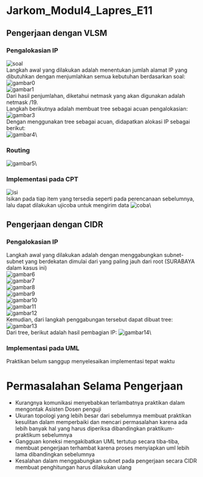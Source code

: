 # Jarkom_Modul4_Lapres_E11

## Pengerjaan dengan VLSM
### Pengalokasian IP
![soal](https://github.com/arshana40/Jarkom_Modul4_Lapres_E11/blob/main/Screenshoot/soal.png)\
Langkah awal yang dilakukan adalah menentukan jumlah alamat IP yang dibutuhkan dengan menjumlahkan semua kebutuhan berdasarkan soal:\
![gambar0](https://github.com/arshana40/Jarkom_Modul4_Lapres_E11/blob/main/Screenshoot/pt1.png)\
![gambar1](https://github.com/arshana40/Jarkom_Modul4_Lapres_E11/blob/main/Screenshoot/colum1.png)\
Dari hasil penjumlahan, diketahui netmask yang akan digunakan adalah netmask /19.\
Langkah berikutnya adalah membuat tree sebagai acuan pengalokasian:\
![gambar3](https://github.com/arshana40/Jarkom_Modul4_Lapres_E11/blob/main/Screenshoot/Tree.png)\
Dengan menggunakan tree sebagai acuan, didapatkan alokasi IP sebagai berikut:\
![gambar4](https://github.com/arshana40/Jarkom_Modul4_Lapres_E11/blob/main/Screenshoot/col2.png)\
### Routing
![gambar5](https://github.com/arshana40/Jarkom_Modul4_Lapres_E11/blob/main/Screenshoot/rout1.png)\
### Implementasi pada CPT
![isi](https://github.com/arshana40/Jarkom_Modul4_Lapres_E11/blob/main/Screenshoot/wow1.png)\
Isikan pada tiap item yang tersedia seperti pada perencanaan sebelumnya, lalu dapat dilakukan ujicoba untuk mengirim data
![coba](https://github.com/arshana40/Jarkom_Modul4_Lapres_E11/blob/main/Screenshoot/wow2.png)\

## Pengerjaan dengan CIDR
### Pengalokasian IP
Langkah awal yang dilakukan adalah dengan menggabungkan subnet-subnet yang berdekatan dimulai dari yang paling jauh dari root (SURABAYA dalam kasus ini)\
![gambar6](https://github.com/arshana40/Jarkom_Modul4_Lapres_E11/blob/main/Screenshoot/pt1.png)\
![gambar7](https://github.com/arshana40/Jarkom_Modul4_Lapres_E11/blob/main/Screenshoot/pt2.png)\
![gambar8](https://github.com/arshana40/Jarkom_Modul4_Lapres_E11/blob/main/Screenshoot/pt3.png)\
![gambar9](https://github.com/arshana40/Jarkom_Modul4_Lapres_E11/blob/main/Screenshoot/pt4.png)\
![gambar10](https://github.com/arshana40/Jarkom_Modul4_Lapres_E11/blob/main/Screenshoot/pt5.png)\
![gambar11](https://github.com/arshana40/Jarkom_Modul4_Lapres_E11/blob/main/Screenshoot/pt6.png)\
![gambar12](https://github.com/arshana40/Jarkom_Modul4_Lapres_E11/blob/main/Screenshoot/pt7.png)\
Kemudian, dari langkah penggabungan tersebut dapat dibuat tree:
![gambar13](https://github.com/arshana40/Jarkom_Modul4_Lapres_E11/blob/main/Screenshoot/trre2.png)\
Dari tree, berikut adalah hasil pembagian IP:
![gambar14](https://github.com/arshana40/Jarkom_Modul4_Lapres_E11/blob/main/Screenshoot/fnl.png)\
### Implementasi pada UML
Praktikan belum sanggup menyelesaikan implementasi tepat waktu

# Permasalahan Selama Pengerjaan
- Kurangnya komunikasi menyebabkan terlambatnya praktikan dalam mengontak Asisten Dosen penguji
- Ukuran topologi yang lebih besar dari sebelumnya membuat praktikan kesulitan dalam memperbaiki dan mencari permasalahan karena ada lebih banyak hal yang harus diperiksa dibandingkan praktikum-praktikum sebelumnya
- Gangguan koneksi mengakibatkan UML tertutup secara tiba-tiba, membuat pengerjaan terhambat karena proses menyiapkan uml lebih lama dibandingkan sebelumnya
- Kesalahan dalam menggabungkan subnet pada pengerjaan secara CIDR membuat penghitungan harus dilakukan ulang


